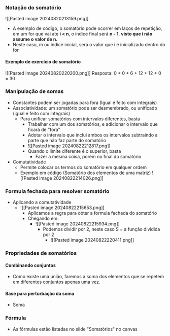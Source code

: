 ### Notação do somatório

![[Pasted image 20240820213159.png]]
- A exemplo de código, o somatório pode ocorrer em laços de repetição, em um for que vai ate **i < n**, o índice final será **n - 1**, **visto que i não assume o valor de n.**
- Neste caso, m ou índice inicial, será o valor que i é inicializado dentro do for

#### Exemplo de exercício de somatório

![[Pasted image 20240820220200.png]]
Resposta: 0 + 0 + 6 + 12 + 12 + 0  = 30

### Manipulação de somas
 - Constantes podem ser jogadas para fora (Igual é feito com integrais)
 - Associatividade: um somatório pode ser desmembrado, ou unificado (igual é feito com integrais)
	 - Para unificar somatórios com intervalos diferentes, basta 
		 - Trabalhar com um dos somatórios, e adicionar o intervalo que ficará de "fora"
		 - Adotar o intervalo que inclui ambos os intervalos subtraindo a parte que não faz parte do somatório
		 - ![[Pasted image 20240822212817.png]]
		- Quando o limite diferente é o superior, basta
			- Fazer a mesma coisa, porem no final do somatório
- Comutatividade
	- Permite colocar os termos do somatório em qualquer ordem
	- Exemplo em código (Somatório dos elementos de uma matriz)
		![[Pasted image 20240822214026.png]]

### Formula fechada para resolver somatório
- Aplicando a comutatividade 
	- ![[Pasted image 20240822215653.png]]
		- Aplicamos a regra para obter a formula fechada do somatório
		- Chegando em:
			- ![[Pasted image 20240822215934.png]]
				- Podemos dividir por 2, neste caso S = a função dividida por 2
					- ![[Pasted image 20240822220411.png]]

### Propriedades de somatórios

#### Combinando conjuntos
- Como existe uma união, faremos a soma dos elementos que se repetem em diferentes conjuntos apenas uma vez.

#### Base para perturbação da soma
- Soma

### Fórmula
- As fórmulas estão listadas no slide "Somatórios" no canvas

